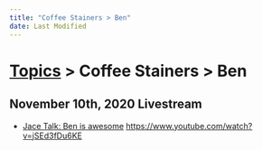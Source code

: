 ```yaml
---
title: "Coffee Stainers > Ben"
date: Last Modified
---
```

# [Topics](../../topics.md) > Coffee Stainers > Ben

## November 10th, 2020 Livestream
* [Jace Talk: Ben is awesome](../../transcriptions/yt-jSEd3fDu6KE.md) https://www.youtube.com/watch?v=jSEd3fDu6KE
